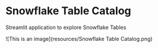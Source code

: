 # Snowflake Table Catalog 
Streamlit application to explore Snowflake Tables

![This is an image](resources/Snowflake Table Catalog.png)

